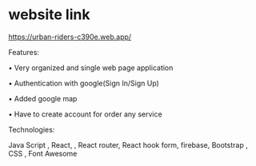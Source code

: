 # website link
https://urban-riders-c390e.web.app/



Features:

• Very organized and single web page application

• Authentication with google(Sign In/Sign Up)

• Added google map

• Have to create account for order any service

Technologies:

Java Script , React, , React router, React hook form, firebase, Bootstrap , CSS , Font Awesome

